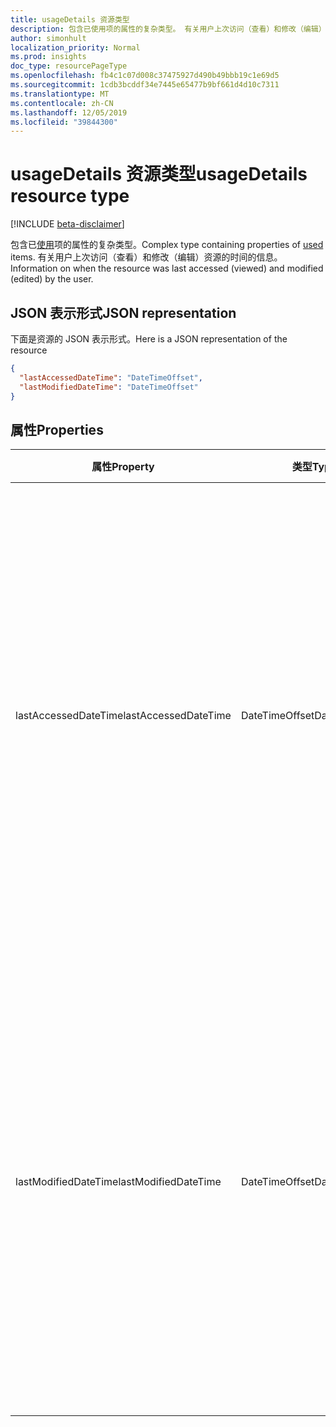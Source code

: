 ```yaml
---
title: usageDetails 资源类型
description: 包含已使用项的属性的复杂类型。 有关用户上次访问（查看）和修改（编辑）资源的时间的信息。
author: simonhult
localization_priority: Normal
ms.prod: insights
doc_type: resourcePageType
ms.openlocfilehash: fb4c1c07d008c37475927d490b49bbb19c1e69d5
ms.sourcegitcommit: 1cdb3bcddf34e7445e65477b9bf661d4d10c7311
ms.translationtype: MT
ms.contentlocale: zh-CN
ms.lasthandoff: 12/05/2019
ms.locfileid: "39844300"
---
```

# <a name="usagedetails-resource-type"></a><span data-ttu-id="d68f4-104">usageDetails 资源类型</span><span class="sxs-lookup"><span data-stu-id="d68f4-104">usageDetails resource type</span></span>

[!INCLUDE [beta-disclaimer](../../includes/beta-disclaimer.md)]

<span data-ttu-id="d68f4-105">包含已[使用](insights-used.md)项的属性的复杂类型。</span><span class="sxs-lookup"><span data-stu-id="d68f4-105">Complex type containing properties of [used](insights-used.md) items.</span></span> <span data-ttu-id="d68f4-106">有关用户上次访问（查看）和修改（编辑）资源的时间的信息。</span><span class="sxs-lookup"><span data-stu-id="d68f4-106">Information on when the resource was last accessed (viewed) and modified (edited) by the user.</span></span>

## <a name="json-representation"></a><span data-ttu-id="d68f4-107">JSON 表示形式</span><span class="sxs-lookup"><span data-stu-id="d68f4-107">JSON representation</span></span>

<span data-ttu-id="d68f4-108">下面是资源的 JSON 表示形式。</span><span class="sxs-lookup"><span data-stu-id="d68f4-108">Here is a JSON representation of the resource</span></span>

<!-- {
  "blockType": "resource",
  "optionalProperties": [

  ],
  "@odata.type": "microsoft.graph.usageDetails"
}-->

```json
{
  "lastAccessedDateTime": "DateTimeOffset",
  "lastModifiedDateTime": "DateTimeOffset"
}
```

## <a name="properties"></a><span data-ttu-id="d68f4-109">属性</span><span class="sxs-lookup"><span data-stu-id="d68f4-109">Properties</span></span>

| <span data-ttu-id="d68f4-110">属性</span><span class="sxs-lookup"><span data-stu-id="d68f4-110">Property</span></span>              | <span data-ttu-id="d68f4-111">类型</span><span class="sxs-lookup"><span data-stu-id="d68f4-111">Type</span></span>          | <span data-ttu-id="d68f4-112">说明</span><span class="sxs-lookup"><span data-stu-id="d68f4-112">Description</span></span>  |
| -------------         |---------------| -------------|
| <span data-ttu-id="d68f4-113">lastAccessedDateTime</span><span class="sxs-lookup"><span data-stu-id="d68f4-113">lastAccessedDateTime</span></span>                  | <span data-ttu-id="d68f4-114">DateTimeOffset</span><span class="sxs-lookup"><span data-stu-id="d68f4-114">DateTimeOffset</span></span>        | <span data-ttu-id="d68f4-115">用户上次访问该资源的日期和时间。</span><span class="sxs-lookup"><span data-stu-id="d68f4-115">The date and time the resource was last accessed by the user.</span></span> <span data-ttu-id="d68f4-116">时间戳表示使用 ISO 8601 格式的日期和时间信息，并且始终处于 UTC 时间。</span><span class="sxs-lookup"><span data-stu-id="d68f4-116">The timestamp represents date and time information using ISO 8601 format and is always in UTC time.</span></span> <span data-ttu-id="d68f4-117">例如，2014 年 1 月 1 日午夜 UTC 如下所示：`2014-01-01T00:00:00Z`。</span><span class="sxs-lookup"><span data-stu-id="d68f4-117">For example, midnight UTC on Jan 1, 2014 would look like this: `2014-01-01T00:00:00Z`.</span></span> <span data-ttu-id="d68f4-118">只读。</span><span class="sxs-lookup"><span data-stu-id="d68f4-118">Read-only.</span></span>                      |
| <span data-ttu-id="d68f4-119">lastModifiedDateTime</span><span class="sxs-lookup"><span data-stu-id="d68f4-119">lastModifiedDateTime</span></span>              | <span data-ttu-id="d68f4-120">DateTimeOffset</span><span class="sxs-lookup"><span data-stu-id="d68f4-120">DateTimeOffset</span></span>        | <span data-ttu-id="d68f4-121">用户上次修改资源的日期和时间。</span><span class="sxs-lookup"><span data-stu-id="d68f4-121">The date and time the resource was last modified by the user.</span></span> <span data-ttu-id="d68f4-122">时间戳表示使用 ISO 8601 格式的日期和时间信息，并且始终处于 UTC 时间。</span><span class="sxs-lookup"><span data-stu-id="d68f4-122">The timestamp represents date and time information using ISO 8601 format and is always in UTC time.</span></span> <span data-ttu-id="d68f4-123">例如，2014 年 1 月 1 日午夜 UTC 如下所示：`2014-01-01T00:00:00Z`。</span><span class="sxs-lookup"><span data-stu-id="d68f4-123">For example, midnight UTC on Jan 1, 2014 would look like this: `2014-01-01T00:00:00Z`.</span></span> <span data-ttu-id="d68f4-124">只读。</span><span class="sxs-lookup"><span data-stu-id="d68f4-124">Read-only.</span></span>       |
